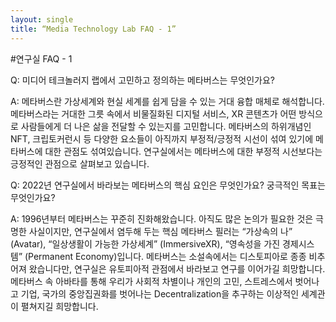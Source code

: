 ```yaml
---
layout: single
title: “Media Technology Lab FAQ - 1”
---
```


#연구실 FAQ - 1

Q: 미디어 테크놀러지 랩에서 고민하고 정의하는 메타버스는 무엇인가요?

A: 메타버스란 가상세계와 현실 세계를 쉽게 담을 수 있는 거대 융합 매체로 해석합니다. 메타버스라는 거대한 그릇 속에서 비물질화된 디지털 서비스, XR 콘텐츠가 어떤 방식으로 사람들에게 더 나은 삶을 전달할 수 있는지를 고민합니다. 메타버스의 하위개념인 NFT, 크립토커런시 등 다양한 요소들이 아직까지 부정적/긍정적 시선이 섞여 있기에 메타버스에 대한 관점도 섞여있습니다. 연구실에서는 메타버스에 대한 부정적 시선보다는 긍정적인 관점으로 살펴보고 있습니다.



Q: 2022년 연구실에서 바라보는 메타버스의 핵심 요인은 무엇인가요? 궁극적인 목표는 무엇인가요?

A: 1996년부터 메타버스는 꾸준히 진화해왔습니다. 아직도 많은 논의가 필요한 것은 극명한 사실이지만, 연구실에서 염두해 두는 핵심 메타버스 필러는 “가상속의 나” (Avatar), “일상생활이 가능한 가상세계” (ImmersiveXR), “영속성을 가진 경제시스템” (Permanent Economy)입니다. 메타버스는 소설속에서는 디스토피아로 종종 비추어져 왔습니다만, 연구실은 유토피아적 관점에서 바라보고 연구를 이어가길 희망합니다. 메타버스 속 아바타를 통해 우리가 사회적 차별이나 개인의 고민, 스트레스에서 벗어나고 기업, 국가의 중앙집권화를 벗어나는 Decentralization을 추구하는 이상적인 세계관이 펼쳐지길 희망합니다.

